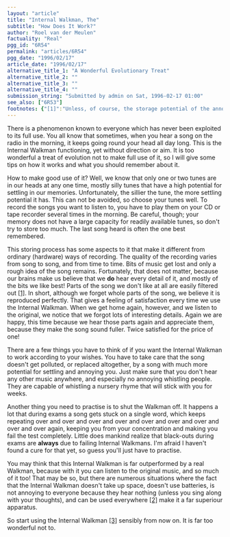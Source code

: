 ```yaml
---
layout: "article"
title: "Internal Walkman, The"
subtitle: "How Does It Work?"
author: "Roel van der Meulen"
factuality: "Real"
pgg_id: "6R54"
permalink: "articles/6R54"
pgg_date: "1996/02/17"
article_date: "1996/02/17"
alternative_title_1: "A Wonderful Evolutionary Treat"
alternative_title_2: ""
alternative_title_3: ""
alternative_title_4: ""
submission_string: "Submitted by admin on Sat, 1996-02-17 01:00"
see_also: ["6R53"]
footnotes: {"[1]":"Unless, of course, the storage potential of the annoying bit is very high, which it usually is.","[2]":"Except of course where other music plays; in that case the original track is lost immediately, and can only be regained in complete silence.","[3]":"[Editors Note:]\nIt is of course noted that \"Walkman\" is a trademark of the Sony Corporation. No breach of trademark is intended. Of course we don't mean to say that someone has actually built a miniature personal stereo and inserted it into your skull. If you think that then you just may have missed the point."}
---
```

<div>
<p>There is a phenomenon known to everyone which has never been exploited to its full use. You all know that sometimes, when you hear a song on the radio in the morning, it keeps going round your head all day long. This is the Internal Walkman functioning, yet without direction or aim. It is too wonderful a treat of evolution not to make full use of it, so I will give some tips on how it works and what you should remember about it.</p>
<p>How to make good use of it? Well, we know that only one or two tunes are in our heads at any one time, mostly silly tunes that have a high potential for settling in our memories. Unfortunately, the sillier the tune, the more settling potential it has. This can not be avoided, so choose your tunes well. To record the songs you want to listen to, you have to play them on your CD or tape recorder several times in the morning. Be careful, though; your memory does not have a large capacity for readily available tunes, so don't try to store too much. The last song heard is often the one best remembered.</p>
<p>This storing process has some aspects to it that make it different from ordinary (hardware) ways of recording. The quality of the recording varies from song to song, and from time to time. Bits of music get lost and only a rough idea of the song remains. Fortunately, that does not matter, because our brains make us believe that we <strong>do</strong> hear every detail of it, and mostly of the bits we like best! Parts of the song we don't like at all are easily filtered out <a href="#footnotes.1" class="footnote-link">[1]</a>. In short, although we forget whole parts of the song, we believe it is reproduced perfectly. That gives a feeling of satisfaction every time we use the Internal Walkman. When we get home again, however, and we listen to the original, we notice that we forgot lots of interesting details. Again we are happy, this time because we hear those parts again and appreciate them, because they make the song sound fuller. Twice satisfied for the price of one!</p>
<p>There are a few things you have to think of if you want the Internal Walkman to work according to your wishes. You have to take care that the song doesn't get polluted, or replaced altogether, by a song with much more potential for settling and annoying you. Just make sure that you don't hear any other music anywhere, and especially no annoying whistling people. They are capable of whistling a nursery rhyme that will stick with you for weeks.</p>
<p>Another thing you need to practise is to shut the Walkman off. It happens a lot that during exams a song gets stuck on a single word, which keeps repeating over and over and over and over and over and over and over and over and over again, keeping you from your concentration and making you fail the test completely. Little does mankind realize that black-outs during exams are <strong>always</strong> due to failing Internal Walkmans. I'm afraid I haven't found a cure for that yet, so guess you'll just have to practise.</p>
<p>You may think that this Internal Walkman is far outperformed by a real Walkman, because with it you can listen to the original music, and so much of it too! That may be so, but there are numerous situations where the fact that the Internal Walkman doesn't take up space, doesn't use batteries, is not annoying to everyone because they hear nothing (unless you sing along with your thoughts), and can be used everywhere <a href="#footnotes.2" class="footnote-link">[2]</a> make it a far superiour apparatus.</p>
<p>So start using the Internal Walkman <a href="#footnotes.3" class="footnote-link">[3]</a> sensibly from now on. It is far too wonderful not to.</p>
</div>
